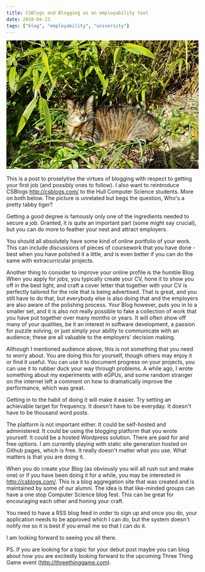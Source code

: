 ```yaml
---
title: CSBlogs and Blogging as an employability tool
date: 2018-04-23
tags: ["blog", "employability", "university"]
---
```

![alt text](/img/post_images/180423_jenny.jpg "Who's a pretty tabby tiger?")

This is a post to proselytise the virtues of blogging with respect to getting your first job (and possibly ones to follow). I also want to reintroduce CSBlogs  http://csblogs.com/ to the Hull Computer Science students. More on both below. The picture is unrelated but begs the question, Who's a pretty tabby tiger?

<!--more-->

Getting a good degree is famously only one of the ingredients needed to secure a job. Granted, it is quite an important part (some might say crucial), but you can do more to feather your nest and attract employers.

You should all absolutely have some kind of online portfolio of your work. This can include discussions of pieces of coursework that you have done - best when you have polished it a little, and is even better if you can do the same with extracurricular projects.

Another thing to consider to improve your online profile is the humble Blog. When you apply for jobs, you typically create your CV, hone it to show you off in the best light, and craft a cover letter that together with your CV is perfectly tailored for the role that is being advertised. That is great, and you still have to do that, but everybody else is also doing that and the employers are also aware of the polishing process. Your Blog however, puts you in to a smaller set, and it is also not really possible to fake a collection of work that you have put together over many months or years. It will often show off many of your qualities, be it an interest in software development, a passion for puzzle solving, or just simply your ability to communicate with an audience; these are all valuable to the employers' decision making.

Although I mentioned audience above, this is not something that you need to worry about. You are doing this for yourself, though others may enjoy it or find it useful. You can use it to document progress on your projects, you can use it to rubber duck your way through problems. A while ago, I wrote something about my experiments with eGPUs, and some random stranger on the internet left a comment on how to dramatically improve the performance, which was great.

Getting in to the habit of doing it will make it easier. Try setting an achievable target for frequency. It doesn't have to be everyday. It doesn't have to be thousand word posts.

The platform is not important either. It could be self-hosted and administered. It could be using the blogging platform that you wrote yourself. It could be a hosted Wordpress solution. There are paid for and free options. I am currently playing with static site generation hosted on Github pages, which is free. It really doesn't matter what you use. What matters is that you are doing it.

When you do create your Blog (as obviously you will all rush out and make one) or if you have been doing it for a while, you may be interested in http://csblogs.com/. This is a blog aggregation site that was created and is maintained by some of our alumni. The idea is that like-minded groups can have a one stop Computer Science blog fest. This can be great for encouraging each other and honing your craft.

You need to have a RSS blog feed in order to sign up and once you do, your application needs to be approved which I can do, but the system doesn't notify me so it is best if you email me so that I can do it.

I am looking forward to seeing you all there.

PS. If you are looking for a topic for your debut post maybe you can blog about how you are excitedly looking forward to the upcoming Three Thing Game event (http://threethinggame.com).

